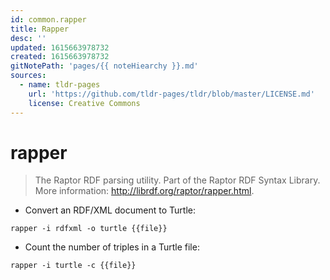 ```yaml
---
id: common.rapper
title: Rapper
desc: ''
updated: 1615663978732
created: 1615663978732
gitNotePath: 'pages/{{ noteHiearchy }}.md'
sources:
  - name: tldr-pages
    url: 'https://github.com/tldr-pages/tldr/blob/master/LICENSE.md'
    license: Creative Commons
---
```

# rapper

> The Raptor RDF parsing utility.
> Part of the Raptor RDF Syntax Library.
> More information: <http://librdf.org/raptor/rapper.html>.

- Convert an RDF/XML document to Turtle:

`rapper -i rdfxml -o turtle {{file}}`

- Count the number of triples in a Turtle file:

`rapper -i turtle -c {{file}}`

